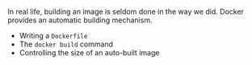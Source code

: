 In real life, building an image is seldom done in the way we did. Docker provides an automatic building mechanism.

* Writing a `Dockerfile`
* The `docker build` command
* Controlling the size of an auto-built image
